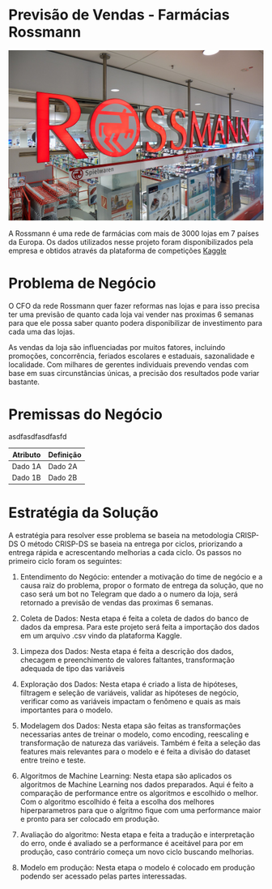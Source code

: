 # Previsão de Vendas - Farmácias Rossmann
![primeira imagem readme](img/Rossmann_img1.jpg)

A Rossmann é uma rede de farmácias com mais de 3000 lojas em 7 países da Europa.
Os dados utilizados nesse projeto foram disponibilizados pela empresa e obtidos através da plataforma de competições [Kaggle](https://www.kaggle.com/competitions/rossmann-store-sales/overview/description) 

# Problema de Negócio

O CFO da rede Rossmann quer fazer reformas nas lojas e para isso precisa ter uma previsão de quanto cada loja vai vender nas proximas 6 semanas para que ele possa saber quanto podera disponibilizar de investimento para cada uma das lojas. 

As vendas da loja são influenciadas por muitos fatores, incluindo promoções, concorrência, feriados escolares e estaduais, sazonalidade e localidade. Com milhares de gerentes individuais prevendo vendas com base em suas circunstâncias únicas, a precisão dos resultados pode variar bastante.

# Premissas do Negócio

asdfasdfasdfasfd

| Atributo | Definição | 
| -------- | -------- | 
| Dado 1A  | Dado 2A  | 
| Dado 1B  | Dado 2B  | 

# Estratégia da Solução

A estratégia para resolver esse problema se baseia na metodologia CRISP-DS
O método CRISP-DS se baseia na entrega por ciclos, priorizando a entrega rápida e acrescentando melhorias a cada ciclo. 
Os passos no primeiro ciclo foram os seguintes:

1. Entendimento do Negócio: entender a motivação do time de negócio e a causa raiz do problema, propor o formato de entrega da solução, que no caso será um bot no Telegram que dado a o numero da loja, será retornado a previsão de vendas das proximas 6 semanas.

2. Coleta de Dados: Nesta etapa é feita a coleta de dados do banco de dados da empresa. Para este projeto será feita a importação dos dados em um arquivo .csv vindo da plataforma Kaggle.

3. Limpeza dos Dados: Nesta etapa é feita a descrição dos dados, checagem e preenchimento de valores faltantes, transformação adequada de tipo das variáveis

4. Exploração dos Dados: Nesta etapa é criado a lista de hipóteses, filtragem e seleção de variáveis, validar as hipóteses de negócio, verificar como as variáveis impactam o fenômeno e quais as mais importantes para o modelo.

5. Modelagem dos Dados: Nesta etapa são feitas as transformações necessarias antes de treinar o modelo, como encoding, reescaling e transformação de natureza das variáveis. Também é feita a seleção das features mais relevantes para o modelo e é feita a divisão do dataset entre treino e teste.

6. Algoritmos de Machine Learning: Nesta etapa são aplicados os algoritmos de Machine Learning nos dados preparados. Aqui é feito a comparação de performance entre os algoritmos e escolhido o melhor. Com o algoritmo escolhido é feita a escolha dos melhores hiperparametros para que o algritmo fique com uma performance maior e pronto para ser colocado em produção.

7. Avaliação do algoritmo:  Nesta etapa e feita a tradução e interpretação do erro, onde é avaliado se a performance é aceitável para por em produção, caso contrário começa um novo ciclo buscando melhorias.

8. Modelo em produção: Nesta etapa o modelo é colocado em produção podendo ser acessado pelas partes interessadas.  
